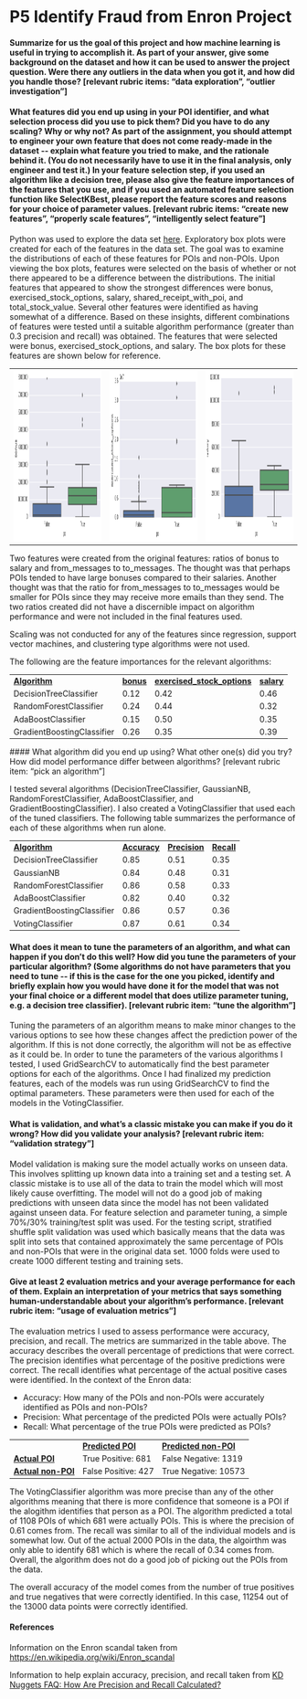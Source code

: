 P5 Identify Fraud from Enron Project
==============


#### Summarize for us the goal of this project and how machine learning is useful in trying to accomplish it. As part of your answer, give some background on the dataset and how it can be used to answer the project question. Were there any outliers in the data when you got it, and how did you handle those?  [relevant rubric items: “data exploration”, “outlier investigation”]

#### What features did you end up using in your POI identifier, and what selection process did you use to pick them? Did you have to do any scaling? Why or why not? As part of the assignment, you should attempt to engineer your own feature that does not come ready-made in the dataset -- explain what feature you tried to make, and the rationale behind it. (You do not necessarily have to use it in the final analysis, only engineer and test it.) In your feature selection step, if you used an algorithm like a decision tree, please also give the feature importances of the features that you use, and if you used an automated feature selection function like SelectKBest, please report the feature scores and reasons for your choice of parameter values.  [relevant rubric items: “create new features”, “properly scale features”, “intelligently select feature”]

Python was used to explore the data set [here](/final_project/exploratory/README.md).  Exploratory box plots were created for each of the features in the data set.  The goal was to examine the distributions of each of these features for POIs and non-POIs.  Upon viewing the box plots, features were selected on the basis of whether or not there appeared to be a difference between the distributions.  The initial features that appeared to show the strongest differences were bonus, exercised_stock_options, salary, shared_receipt_with_poi, and total_stock_value.  Several other features were identified as having somewhat of a difference.  Based on these insights, different combinations of features were tested until a suitable algorithm performance (greater than 0.3 precision and recall) was obtained.  The features that were selected were bonus, exercised_stock_options, and salary.  The box plots for these features are shown below for reference.
<table>
<tr>
<td><img src="/final_project/exploratory/output_7_0.png" height="300" width="300">
</td>
<td><img src="/final_project/exploratory/output_7_4.png" height="300" width="300">
</td>
<td><img src="/final_project/exploratory/output_7_14.png" height="300" width="300">
</td>
</tr>
</table>

Two features were created from the original features: ratios of bonus to salary and from_messages to to_messages.  The thought was that perhaps POIs tended to have large bonuses compared to their salaries.  Another thought was that the ratio for from_messages to to_messages would be smaller for POIs since they may receive more emails than they send.  The two ratios created did not have a discernible impact on algorithm performance and were not included in the final features used.

Scaling was not conducted for any of the features since regression, support vector machines, and clustering type algorithms were not used.

The following are the feature importances for the relevant algorithms:
<table>
<tr>
<td><b><u>Algorithm</u></b>
</td>
<td><b><u>bonus</u></b>
</td>
<td><b><u>exercised_stock_options</u></b>
</td>
<td><b><u>salary</u></b>
</td>
</tr>
<tr>
<td>DecisionTreeClassifier
</td>
<td>0.12
</td>
<td>0.42
</td>
<td>0.46
</td>
</tr>
<tr>
<td>RandomForestClassifier
</td>
<td>0.24
</td>
<td>0.44
</td>
<td>0.32
</td>
</tr>
<tr>
<td>AdaBoostClassifier
</td>
<td>0.15
</td>
<td>0.50
</td>
<td>0.35
</td>
</tr>
<tr>
<td>GradientBoostingClassifier
</td>
<td>0.26
</td>
<td>0.35
</td>
<td>0.39
</td>
</tr>
</table>
#### What algorithm did you end up using? What other one(s) did you try? How did model performance differ between algorithms?  [relevant rubric item: “pick an algorithm”]

I tested several algorithms (DecisionTreeClassifier, GaussianNB, RandomForestClassifier, AdaBoostClassifier, and GradientBoostingClassifier).  I also created a VotingClassifier that used each of the tuned classifiers.  The following table summarizes the performance of each of these algorithms when run alone.
<table>
<tr>
<td><b><u>Algorithm</u></b>
</td>
<td><b><u>Accuracy</u></b>
</td>
<td><b><u>Precision</u></b>
</td>
<td><b><u>Recall</u></b>
</td>
</tr>
<tr>
<td>DecisionTreeClassifier
</td>
<td>0.85
</td>
<td>0.51
</td>
<td>0.35
</td>
</tr>
<td>GaussianNB
</td>
<td>0.84
</td>
<td>0.48
</td>
<td>0.31
</td>
</tr>
<tr>
<td>RandomForestClassifier
</td>
<td>0.86
</td>
<td>0.58
</td>
<td>0.33
</td>
</tr>
<tr>
<td>AdaBoostClassifier
</td>
<td>0.82
</td>
<td>0.40
</td>
<td>0.32
</td>
</tr>
<tr>
<td>GradientBoostingClassifier
</td>
<td>0.86
</td>
<td>0.57
</td>
<td>0.36
</td>
</tr>
<tr>
<td>VotingClassifier
</td>
<td>0.87
</td>
<td>0.61
</td>
<td>0.34
</td>
</tr>
</table>


#### What does it mean to tune the parameters of an algorithm, and what can happen if you don’t do this well?  How did you tune the parameters of your particular algorithm? (Some algorithms do not have parameters that you need to tune -- if this is the case for the one you picked, identify and briefly explain how you would have done it for the model that was not your final choice or a different model that does utilize parameter tuning, e.g. a decision tree classifier).  [relevant rubric item: “tune the algorithm”]

Tuning the parameters of an algorithm means to make minor changes to the various options to see how these changes affect the prediction power of the algorithm.  If this is not done correctly, the algorithm will not be as effective as it could be.  In order to tune the parameters of the various algorithms I tested, I used GridSearchCV to automatically find the best parameter options for each of the algorithms.  Once I had finalized my prediction features, each of the models was run using GridSearchCV to find the optimal parameters.  These parameters were then used for each of the models in the VotingClassifier.

#### What is validation, and what’s a classic mistake you can make if you do it wrong? How did you validate your analysis?  [relevant rubric item: “validation strategy”]

Model validation is making sure the model actually works on unseen data.  This involves splitting up known data into a training set and a testing set.  A classic mistake is to use all of the data to train the model which will most likely cause overfitting.  The model will not do a good job of making predictions with unseen data since the model has not been validated against unseen data.  For feature selection and parameter tuning, a simple 70%/30% training/test split was used.  For the testing script, stratified shuffle split validation was used which basically means that the data was split into sets that contained approximately the same percentage of POIs and non-POIs that were in the original data set.  1000 folds were used to create 1000 different testing and training sets.

#### Give at least 2 evaluation metrics and your average performance for each of them.  Explain an interpretation of your metrics that says something human-understandable about your algorithm’s performance. [relevant rubric item: “usage of evaluation metrics”]

The evaluation metrics I used to assess performance were accuracy, precision, and recall.  The metrics are summarized in the table above.  The accuracy describes the overall percentage of predictions that were correct.  The precision identifies what percentage of the positive predictions were correct.  The recall identifies what percentage of the actual positive cases were identified. In the context of the Enron data:

* Accuracy: How many of the POIs and non-POIs were accurately identified as POIs and non-POIs?
* Precision: What percentage of the predicted POIs were actually POIs?
* Recall: What percentage of the true POIs were predicted as POIs?

<table>
<tr>
<td>
</td>
<td><b><u>Predicted POI</u></b> 
</td>
<td><b><u>Predicted non-POI</u></b>
</td>
</tr>
<tr>
<td><b><u>Actual POI</u></b>
</td>
<td>True Positive: 681
</td>
<td>False Negative: 1319
</td>
</tr>
<tr>
<td><b><u>Actual non-POI</u></b>
</td>
<td>False Positive: 427
</td>
<td>True Negative: 10573
</td>
</tr>
</table>

The VotingClassifier algorithm was more precise than any of the other
algorithms meaning that there is more confidence that someone is a POI if
the alogithm identifies that person as a POI.  The algorithm predicted a total of 1108 POIs of which 681 were actually POIs. This is where the precision of 0.61 comes from.  The recall was similar to all
of the individual models and is somewhat low.  Out of the actual 2000 POIs in the data, the algoirthm was only able to identify 681 which is where the recall of 0.34 comes from.  Overall, the algorithm does not
do a good job of picking out the POIs from the data.

The overall accuracy of the model comes from the number of true positives and true negatives that were correctly identified.  In this case, 11254 out of the 13000 data points were correctly identified.

#### References
Information on the Enron scandal taken from https://en.wikipedia.org/wiki/Enron_scandal

Information to help explain accuracy, precision, and recall taken from 
<a href="http://www.kdnuggets.com/faq/precision-recall.html" target="blank">KD Nuggets
FAQ: How Are Precision and Recall Calculated?</a>